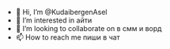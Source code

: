 - 👋 Hi, I’m @KudaibergenAsel
- 👀 I’m interested in  айти 
- 💞️ I’m looking to collaborate on  в смм и ворд
- 📫 How to reach me  пиши  в чат

<!---
KudaibergenAsel/KudaibergenAsel is a ✨ special ✨ repository because its `README.md` (this file) appears on your GitHub profile.
You can click the Preview link to take a look at your changes.
--->
